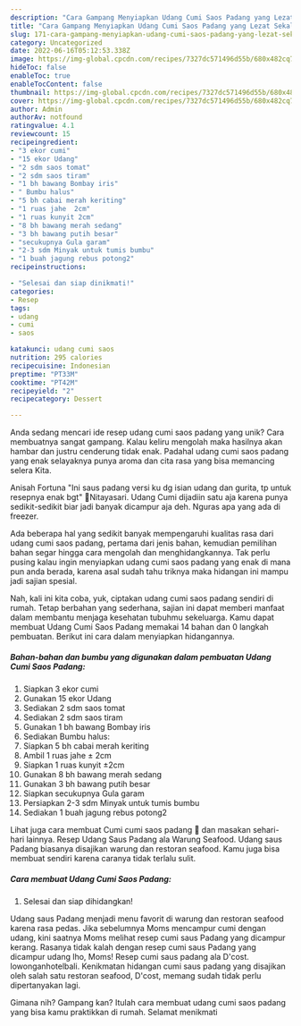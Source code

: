 ```yaml
---
description: "Cara Gampang Menyiapkan Udang Cumi Saos Padang yang Lezat Sekali"
title: "Cara Gampang Menyiapkan Udang Cumi Saos Padang yang Lezat Sekali"
slug: 171-cara-gampang-menyiapkan-udang-cumi-saos-padang-yang-lezat-sekali
category: Uncategorized
date: 2022-06-16T05:12:53.338Z
image: https://img-global.cpcdn.com/recipes/7327dc571496d55b/680x482cq70/udang-cumi-saos-padang-foto-resep-utama.jpg
hideToc: false
enableToc: true
enableTocContent: false
thumbnail: https://img-global.cpcdn.com/recipes/7327dc571496d55b/680x482cq70/udang-cumi-saos-padang-foto-resep-utama.jpg
cover: https://img-global.cpcdn.com/recipes/7327dc571496d55b/680x482cq70/udang-cumi-saos-padang-foto-resep-utama.jpg
author: Admin
authorAv: notfound
ratingvalue: 4.1
reviewcount: 15
recipeingredient:
- "3 ekor cumi"
- "15 ekor Udang"
- "2 sdm saos tomat"
- "2 sdm saos tiram"
- "1 bh bawang Bombay iris"
- " Bumbu halus"
- "5 bh cabai merah keriting"
- "1 ruas jahe  2cm"
- "1 ruas kunyit 2cm"
- "8 bh bawang merah sedang"
- "3 bh bawang putih besar"
- "secukupnya Gula garam"
- "2-3 sdm Minyak untuk tumis bumbu"
- "1 buah jagung rebus potong2"
recipeinstructions:

- "Selesai dan siap dinikmati!"
categories:
- Resep
tags:
- udang
- cumi
- saos

katakunci: udang cumi saos 
nutrition: 295 calories
recipecuisine: Indonesian
preptime: "PT33M"
cooktime: "PT42M"
recipeyield: "2"
recipecategory: Dessert

---
```





Anda sedang mencari ide resep udang cumi saos padang yang unik? Cara membuatnya sangat gampang. Kalau keliru mengolah maka hasilnya akan hambar dan justru cenderung tidak enak. Padahal udang cumi saos padang yang enak selayaknya punya aroma dan cita rasa yang bisa memancing selera Kita.





Anisah Fortuna &#34;Ini saus padang versi ku dg isian udang dan gurita, tp untuk resepnya enak bgt&#34; 🔪Nitayasari. Udang Cumi dijadiin satu aja karena punya sedikit-sedikit biar jadi banyak dicampur aja deh. Nguras apa yang ada di freezer.

Ada beberapa hal yang sedikit banyak mempengaruhi kualitas rasa dari udang cumi saos padang, pertama dari jenis bahan, kemudian pemilihan bahan segar hingga cara mengolah dan menghidangkannya. Tak perlu pusing kalau ingin menyiapkan udang cumi saos padang yang enak di mana pun anda berada, karena asal sudah tahu triknya maka hidangan ini mampu jadi sajian spesial.






Nah, kali ini kita coba, yuk, ciptakan udang cumi saos padang sendiri di rumah. Tetap berbahan yang sederhana, sajian ini dapat memberi manfaat dalam membantu menjaga kesehatan tubuhmu sekeluarga. Kamu dapat membuat Udang Cumi Saos Padang memakai 14 bahan dan 0 langkah pembuatan. Berikut ini cara dalam menyiapkan hidangannya.

<!--inarticleads1-->

##### Bahan-bahan dan bumbu yang digunakan dalam pembuatan Udang Cumi Saos Padang:

1. Siapkan 3 ekor cumi
1. Gunakan 15 ekor Udang
1. Sediakan 2 sdm saos tomat
1. Sediakan 2 sdm saos tiram
1. Gunakan 1 bh bawang Bombay iris
1. Sediakan  Bumbu halus:
1. Siapkan 5 bh cabai merah keriting
1. Ambil 1 ruas jahe ± 2cm
1. Siapkan 1 ruas kunyit ±2cm
1. Gunakan 8 bh bawang merah sedang
1. Gunakan 3 bh bawang putih besar
1. Siapkan secukupnya Gula garam
1. Persiapkan 2-3 sdm Minyak untuk tumis bumbu
1. Sediakan 1 buah jagung rebus potong2


Lihat juga cara membuat Cumi cumi saos padang 🦑 dan masakan sehari-hari lainnya. Resep Udang Saus Padang ala Warung Seafood. Udang saus Padang biasanya disajikan warung dan restoran seafood. Kamu juga bisa membuat sendiri karena caranya tidak terlalu sulit. 

<!--inarticleads2-->

##### Cara membuat Udang Cumi Saos Padang:


1. Selesai dan siap dihidangkan!

Udang saus Padang menjadi menu favorit di warung dan restoran seafood karena rasa pedas. Jika sebelumnya Moms mencampur cumi dengan udang, kini saatnya Moms melihat resep cumi saus Padang yang dicampur kerang. Rasanya tidak kalah dengan resep cumi saus Padang yang dicampur udang lho, Moms! Resep cumi saus padang ala D&#39;cost. lowonganhotelbali. Kenikmatan hidangan cumi saus padang yang disajikan oleh salah satu restoran seafood, D&#39;cost, memang sudah tidak perlu dipertanyakan lagi. 

Gimana nih? Gampang kan? Itulah cara membuat udang cumi saos padang yang bisa kamu praktikkan di rumah. Selamat menikmati
